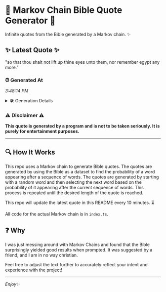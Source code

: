 # 📖 Markov Chain Bible Quote Generator 📖

Infinite quotes from the Bible generated by a Markov chain. ✨

## ✨ Latest Quote ✨
"so that thou shalt not lift up thine eyes unto them, nor remember egypt any more."

### ⏰ Generated At
*3:48:14 PM*

<details>
    <summary>🛠️ Generation Details</summary>
    <p>
        <strong>🌱 Seed:</strong> so<br>
        <strong>🔄 Iterations:</strong> 15<br>
        <strong>📜 Context History:</strong><br>[ so ]: that<br>[ so, that ]: thou<br>[ so, that, thou ]: shalt<br>[ so, that, thou, shalt ]: not<br>[ so, that, thou, shalt, not ]: lift<br>[ so, that, thou, shalt, not, lift ]: up<br>[ that, thou, shalt, not, lift, up ]: thine<br>[ thou, shalt, not, lift, up, thine ]: eyes<br>[ shalt, not, lift, up, thine, eyes ]: unto<br>[ not, lift, up, thine, eyes, unto ]: them,<br>[ lift, up, thine, eyes, unto, them, ]: nor<br>[ up, thine, eyes, unto, them,, nor ]: remember<br>[ thine, eyes, unto, them,, nor, remember ]: egypt<br>[ eyes, unto, them,, nor, remember, egypt ]: any<br>[ unto, them,, nor, remember, egypt, any ]: more.<br>
    </p>
</details>

### ⚠️ Disclaimer ⚠️
**This quote is generated by a program and is not to be taken seriously. It is purely for entertainment purposes.**

---

## 🔍 How It Works

This repo uses a Markov chain to generate Bible quotes. The quotes are generated by using the Bible as a dataset to find the probability of a word appearing after a sequence of words. The quotes are generated by starting with a random word and then selecting the next word based on the probability of it appearing after the current sequence of words. This process is repeated until the desired length of the quote is reached.

This repo will update the latest quote in this README every 10 minutes. ⏳

All code for the actual Markov chain is in `index.ts`.

## ❓ Why

I was just messing around with Markov Chains and found that the Bible surprisingly yielded good results when prompted. 
It was suggested by a friend, and I am in no way christian.

Feel free to adjust the text further to accurately reflect your intent and experience with the project!

---

*Enjoy*✨
